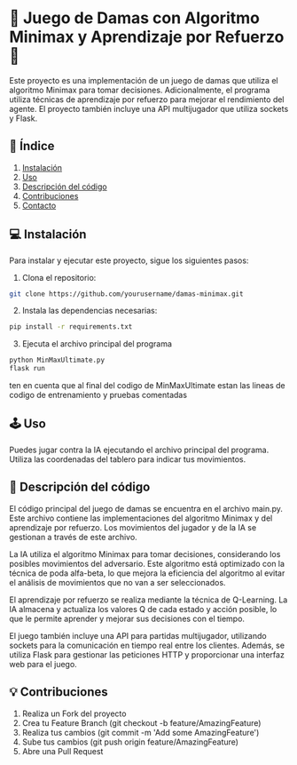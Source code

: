 # 🎲 Juego de Damas con Algoritmo Minimax y Aprendizaje por Refuerzo 🎲

Este proyecto es una implementación de un juego de damas que utiliza el algoritmo Minimax para tomar decisiones. Adicionalmente, el programa utiliza técnicas de aprendizaje por refuerzo para mejorar el rendimiento del agente. El proyecto también incluye una API multijugador que utiliza sockets y Flask.

## 📖 Índice

1. [Instalación](#instalación)
2. [Uso](#uso)
3. [Descripción del código](#descripción-del-código)
4. [Contribuciones](#contribuciones)
5. [Contacto](#contacto)

## 💻 Instalación

Para instalar y ejecutar este proyecto, sigue los siguientes pasos:

1. Clona el repositorio:

```bash
git clone https://github.com/yourusername/damas-minimax.git
```

2. Instala las dependencias necesarias:

```bash
pip install -r requirements.txt
```

3. Ejecuta el archivo principal del programa

```bash
python MinMaxUltimate.py
flask run
```
ten en cuenta que al final del codigo de MinMaxUltimate estan las lineas de codigo de entrenamiento y pruebas comentadas

## 🕹️ Uso
Puedes jugar contra la IA ejecutando el archivo principal del programa. Utiliza las coordenadas del tablero para indicar tus movimientos.

## 📜 Descripción del código

El código principal del juego de damas se encuentra en el archivo main.py. Este archivo contiene las implementaciones del algoritmo Minimax y del aprendizaje por refuerzo. Los movimientos del jugador y de la IA se gestionan a través de este archivo.

La IA utiliza el algoritmo Minimax para tomar decisiones, considerando los posibles movimientos del adversario. Este algoritmo está optimizado con la técnica de poda alfa-beta, lo que mejora la eficiencia del algoritmo al evitar el análisis de movimientos que no van a ser seleccionados.

El aprendizaje por refuerzo se realiza mediante la técnica de Q-Learning. La IA almacena y actualiza los valores Q de cada estado y acción posible, lo que le permite aprender y mejorar sus decisiones con el tiempo.

El juego también incluye una API para partidas multijugador, utilizando sockets para la comunicación en tiempo real entre los clientes. Además, se utiliza Flask para gestionar las peticiones HTTP y proporcionar una interfaz web para el juego.

## 💡 Contribuciones

1. Realiza un Fork del proyecto
2. Crea tu Feature Branch (git checkout -b feature/AmazingFeature)
3. Realiza tus cambios (git commit -m 'Add some AmazingFeature')
4. Sube tus cambios (git push origin feature/AmazingFeature)
5. Abre una Pull Request
